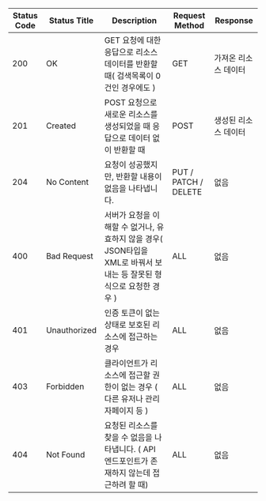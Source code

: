 | Status Code | Status Title | Description | Request Method | Response |
|-------|-------|-------|-------|-------|
| 200 | OK |  GET 요청에 대한 응답으로 리소스 데이터를 반환할 때( 검색목록이 0건인 경우에도 ) | GET | 가져온 리소스 데이터 |
| 201 | Created | POST 요청으로 새로운 리소스를 생성되었을 때 응답으로 데이터 없이 반환할 때 | POST | 생성된 리소스 데이터 | 
| 204 | No Content | 요청이 성공했지만, 반환할 내용이 없음을 나타냅니다. | PUT / PATCH / DELETE | 없음 |
| 400 | Bad Request | 서버가 요청을 이해할 수 없거나, 유효하지 않을 경우( JSON타입을 XML로 바꿔서 보내는 등 잘못된 형식으로 요청한 경우 ) | ALL | 없음 |
| 401 | Unauthorized | 인증 토큰이 없는 상태로 보호된 리소스에 접근하는 경우 | ALL | 없음 |
| 403 | Forbidden | 클라이언트가 리소스에 접근할 권한이 없는 경우 ( 다른 유저나 관리자페이지 등 ) | ALL | 없음 | 
| 404 | Not Found | 요청된 리소스를 찾을 수 없음을 나타냅니다. ( API 엔드포인트가 존재하지 않는데 접근하려 할 때) | ALL | 없음 |
